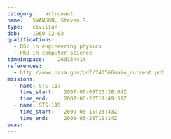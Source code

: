 ```yaml
---
category:	astronaut
name:	SWANSON, Steven R.
type:	civilian
dob:	1960-12-03
qualifications:
  - BSc in engineering physics
  - PhD in computer science
timeinspace:	26d15h41m
references:
  - http://www.nasa.gov/pdf/740566main_current.pdf
missions:
  - name: STS-117
    time_start:   2007-06-08T23:38:04Z
    time_end:     2007-06-22T19:49:39Z
  - name: STS-119
    time_start:   2009-03-15T23:43Z
    time_end:     2009-03-28T19:14Z
evas:
---
```

